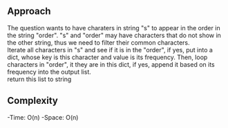 ## Approach
The question wants to have charaters in string "s" to appear in the order in the string "order". "s" and "order" may have characters that do not show in the other string, thus we need to filter their common characters.  
Iterate all characters in "s" and see if it is in the "order", if yes, put into a dict, whose key is this character and value is its frequency. Then, loop characters in "order", it they are in this dict, if yes, append it based on its frequency into the output list.  
return this list to string  

## Complexity 
-Time: O(n)
-Space: O(n)